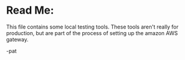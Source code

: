 # Read Me:

This file contains some local testing tools.  These tools aren't really for production, but are
part of the process of setting up the amazon AWS gateway.

-pat